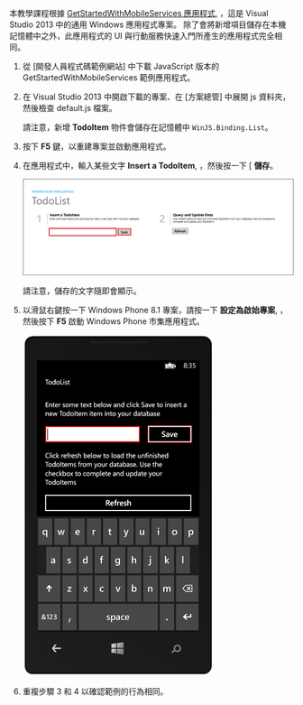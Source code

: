 
本教學課程根據 [GetStartedWithMobileServices 應用程式](http://go.microsoft.com/fwlink/p/?LinkID=510826), ，這是 Visual Studio 2013 中的通用 Windows 應用程式專案。 除了會將新增項目儲存在本機記憶體中之外，此應用程式的 UI 與行動服務快速入門所產生的應用程式完全相同。 

1. 從 [開發人員程式碼範例網站] 中下載 JavaScript 版本的 GetStartedWithMobileServices 範例應用程式。 

3. 在 Visual Studio 2013 中開啟下載的專案、在 [方案總管] 中展開 js 資料夾，然後檢查 default.js 檔案。

    請注意，新增 **TodoItem** 物件會儲存在記憶體中 `WinJS.Binding.List`。

4. 按下 **F5** 鍵，以重建專案並啟動應用程式。

5. 在應用程式中，輸入某些文字 **Insert a TodoItem**, ，然後按一下 [ **儲存**。

    ![](./media/mobile-services-windows-universal-dotnet-download-project/mobile-quickstart-startup.png) 

    請注意，儲存的文字隨即會顯示。

6. 以滑鼠右鍵按一下 Windows Phone 8.1 專案，請按一下 **設定為啟始專案**, ，然後按下 **F5** 啟動 Windows Phone 市集應用程式。  

    ![](./media/mobile-services-windows-universal-dotnet-download-project/mobile-quickstart-startup-wp8.png)

7. 重複步驟 3 和 4 以確認範例的行為相同。

